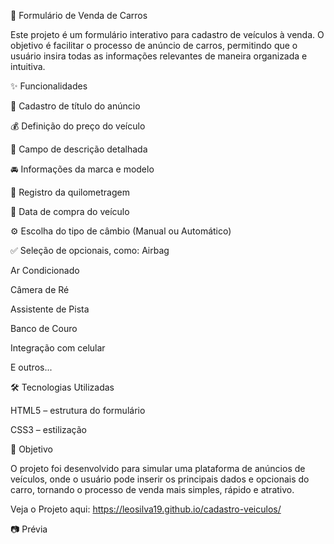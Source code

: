 🚗 Formulário de Venda de Carros

Este projeto é um formulário interativo para cadastro de veículos à venda. O objetivo é facilitar o processo de anúncio de carros, permitindo que o usuário insira todas as informações relevantes de maneira organizada e intuitiva.

✨ Funcionalidades

📌 Cadastro de título do anúncio

💰 Definição do preço do veículo

📝 Campo de descrição detalhada

🚘 Informações da marca e modelo

📏 Registro da quilometragem

📅 Data de compra do veículo

⚙️ Escolha do tipo de câmbio (Manual ou Automático)

✅ Seleção de opcionais, como:
Airbag

Ar Condicionado

Câmera de Ré

Assistente de Pista

Banco de Couro

Integração com celular

E outros...


🛠️ Tecnologias Utilizadas

HTML5 – estrutura do formulário

CSS3 – estilização

🎯 Objetivo

O projeto foi desenvolvido para simular uma plataforma de anúncios de veículos, onde o usuário pode inserir os principais dados e opcionais do carro, tornando o processo de venda mais simples, rápido e atrativo.

Veja o Projeto aqui: https://leosilva19.github.io/cadastro-veiculos/

📷 Prévia


